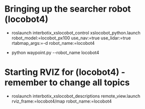 
# Bringing up the searcher robot (locobot4)

- roslaunch interbotix_xslocobot_control xslocobot_python.launch robot_model:=locobot_px100 use_nav:=true use_lidar:=true rtabmap_args:=-d robot_name:=locobot4

- python waypoint.py --robot_name locobot4

# Starting RVIZ for (locobot4) - remember to change all topics

- roslaunch interbotix_xslocobot_descriptions remote_view.launch rviz_frame:=locobot4/map robot_name:=locobot4
